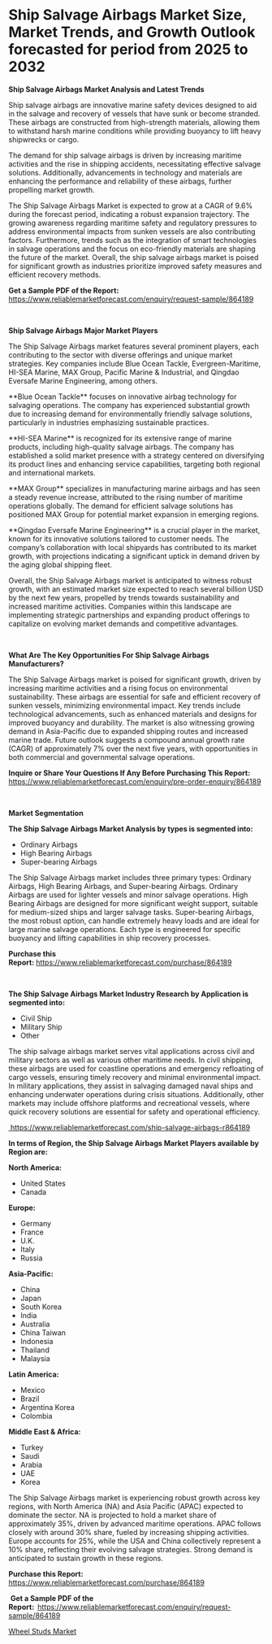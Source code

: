 <p><h1>Ship Salvage Airbags Market Size, Market Trends, and Growth Outlook forecasted for period from 2025 to 2032</h1></p><p><strong>Ship Salvage Airbags Market Analysis and Latest Trends</strong></p>
<p><p>Ship salvage airbags are innovative marine safety devices designed to aid in the salvage and recovery of vessels that have sunk or become stranded. These airbags are constructed from high-strength materials, allowing them to withstand harsh marine conditions while providing buoyancy to lift heavy shipwrecks or cargo. </p><p>The demand for ship salvage airbags is driven by increasing maritime activities and the rise in shipping accidents, necessitating effective salvage solutions. Additionally, advancements in technology and materials are enhancing the performance and reliability of these airbags, further propelling market growth. </p><p>The Ship Salvage Airbags Market is expected to grow at a CAGR of 9.6% during the forecast period, indicating a robust expansion trajectory. The growing awareness regarding maritime safety and regulatory pressures to address environmental impacts from sunken vessels are also contributing factors. Furthermore, trends such as the integration of smart technologies in salvage operations and the focus on eco-friendly materials are shaping the future of the market. Overall, the ship salvage airbags market is poised for significant growth as industries prioritize improved safety measures and efficient recovery methods.</p></p>
<p><strong>Get a Sample PDF of the Report:&nbsp;</strong> <a href="https://www.reliablemarketforecast.com/enquiry/request-sample/864189?utm_campaign=3029&utm_medium=2&utm_source=Github&utm_content=ia&utm_term=30032025&utm_id=ship-salvage-airbags">https://www.reliablemarketforecast.com/enquiry/request-sample/864189</a></p>
<p>&nbsp;</p>
<p><strong>Ship Salvage Airbags Major Market Players</strong></p>
<p><p>The Ship Salvage Airbags market features several prominent players, each contributing to the sector with diverse offerings and unique market strategies. Key companies include Blue Ocean Tackle, Evergreen-Maritime, HI-SEA Marine, MAX Group, Pacific Marine & Industrial, and Qingdao Eversafe Marine Engineering, among others.</p><p>**Blue Ocean Tackle** focuses on innovative airbag technology for salvaging operations. The company has experienced substantial growth due to increasing demand for environmentally friendly salvage solutions, particularly in industries emphasizing sustainable practices. </p><p>**HI-SEA Marine** is recognized for its extensive range of marine products, including high-quality salvage airbags. The company has established a solid market presence with a strategy centered on diversifying its product lines and enhancing service capabilities, targeting both regional and international markets.</p><p>**MAX Group** specializes in manufacturing marine airbags and has seen a steady revenue increase, attributed to the rising number of maritime operations globally. The demand for efficient salvage solutions has positioned MAX Group for potential market expansion in emerging regions.</p><p>**Qingdao Eversafe Marine Engineering** is a crucial player in the market, known for its innovative solutions tailored to customer needs. The company’s collaboration with local shipyards has contributed to its market growth, with projections indicating a significant uptick in demand driven by the aging global shipping fleet.</p><p>Overall, the Ship Salvage Airbags market is anticipated to witness robust growth, with an estimated market size expected to reach several billion USD by the next few years, propelled by trends towards sustainability and increased maritime activities. Companies within this landscape are implementing strategic partnerships and expanding product offerings to capitalize on evolving market demands and competitive advantages.</p></p>
<p>&nbsp;</p>
<p><strong>What Are The Key Opportunities For Ship Salvage Airbags Manufacturers?</strong></p>
<p><p>The Ship Salvage Airbags market is poised for significant growth, driven by increasing maritime activities and a rising focus on environmental sustainability. These airbags are essential for safe and efficient recovery of sunken vessels, minimizing environmental impact. Key trends include technological advancements, such as enhanced materials and designs for improved buoyancy and durability. The market is also witnessing growing demand in Asia-Pacific due to expanded shipping routes and increased marine trade. Future outlook suggests a compound annual growth rate (CAGR) of approximately 7% over the next five years, with opportunities in both commercial and governmental salvage operations.</p></p>
<p><strong>Inquire or Share Your Questions If Any Before Purchasing This Report:</strong> <a href="https://www.reliablemarketforecast.com/enquiry/pre-order-enquiry/864189?utm_campaign=3029&utm_medium=2&utm_source=Github&utm_content=ia&utm_term=30032025&utm_id=ship-salvage-airbags">https://www.reliablemarketforecast.com/enquiry/pre-order-enquiry/864189</a></p>
<p>&nbsp;</p>
<p><strong>Market Segmentation</strong></p>
<p><strong>The Ship Salvage Airbags Market Analysis by types is segmented into:</strong></p>
<p><ul><li>Ordinary Airbags</li><li>High Bearing Airbags</li><li>Super-bearing Airbags</li></ul></p>
<p><p>The Ship Salvage Airbags market includes three primary types: Ordinary Airbags, High Bearing Airbags, and Super-bearing Airbags. Ordinary Airbags are used for lighter vessels and minor salvage operations. High Bearing Airbags are designed for more significant weight support, suitable for medium-sized ships and larger salvage tasks. Super-bearing Airbags, the most robust option, can handle extremely heavy loads and are ideal for large marine salvage operations. Each type is engineered for specific buoyancy and lifting capabilities in ship recovery processes.</p></p>
<p><strong>Purchase this Report:&nbsp;</strong><a href="https://www.reliablemarketforecast.com/purchase/864189?utm_campaign=3029&utm_medium=2&utm_source=Github&utm_content=ia&utm_term=30032025&utm_id=ship-salvage-airbags">https://www.reliablemarketforecast.com/purchase/864189</a></p>
<p>&nbsp;</p>
<p><strong>The Ship Salvage Airbags Market Industry Research by Application is segmented into:</strong></p>
<p><ul><li>Civil Ship</li><li>Military Ship</li><li>Other</li></ul></p>
<p><p>The ship salvage airbags market serves vital applications across civil and military sectors as well as various other maritime needs. In civil shipping, these airbags are used for coastline operations and emergency refloating of cargo vessels, ensuring timely recovery and minimal environmental impact. In military applications, they assist in salvaging damaged naval ships and enhancing underwater operations during crisis situations. Additionally, other markets may include offshore platforms and recreational vessels, where quick recovery solutions are essential for safety and operational efficiency.</p></p>
<p><a href="https://www.reliablemarketforecast.com/ship-salvage-airbags-r864189?utm_campaign=3029&utm_medium=2&utm_source=Github&utm_content=ia&utm_term=30032025&utm_id=ship-salvage-airbags">&nbsp;https://www.reliablemarketforecast.com/ship-salvage-airbags-r864189</a></p>
<p><strong>In terms of Region, the Ship Salvage Airbags Market Players available by Region are:</strong></p>
<p>
    <p> <strong> North America: </strong>
        <ul>
            <li>United States</li>
            <li>Canada</li>
        </ul>
        </p> 
    <p> <strong> Europe: </strong>
        <ul>
            <li>Germany</li>
            <li>France</li>
            <li>U.K.</li>
            <li>Italy</li>
            <li>Russia</li>
        </ul>
        </p> 
    <p> <strong> Asia-Pacific: </strong>
        <ul>
            <li>China</li>
            <li>Japan</li>
            <li>South Korea</li>
            <li>India</li>
            <li>Australia</li>
            <li>China Taiwan</li>
            <li>Indonesia</li>
            <li>Thailand</li>
            <li>Malaysia</li>
        </ul>
        </p> 
    <p> <strong> Latin America: </strong>
        <ul>
            <li>Mexico</li>
            <li>Brazil</li>
            <li>Argentina Korea</li>
            <li>Colombia</li>
        </ul>
        </p> 
    <p> <strong> Middle East & Africa: </strong>
        <ul>
            <li>Turkey</li>
            <li>Saudi</li>
            <li>Arabia</li>
            <li>UAE</li>
            <li>Korea</li>
        </ul>
    </p>
    </p>
<p><p>The Ship Salvage Airbags market is experiencing robust growth across key regions, with North America (NA) and Asia Pacific (APAC) expected to dominate the sector. NA is projected to hold a market share of approximately 35%, driven by advanced maritime operations. APAC follows closely with around 30% share, fueled by increasing shipping activities. Europe accounts for 25%, while the USA and China collectively represent a 10% share, reflecting their evolving salvage strategies. Strong demand is anticipated to sustain growth in these regions.</p></p>
<p><strong>Purchase this Report: </strong><a href="https://www.reliablemarketforecast.com/purchase/864189?utm_campaign=3029&utm_medium=2&utm_source=Github&utm_content=ia&utm_term=30032025&utm_id=ship-salvage-airbags">https://www.reliablemarketforecast.com/purchase/864189</a></p>
<p>&nbsp;<strong>Get a Sample PDF of the Report:&nbsp;&nbsp;</strong><a href="https://www.reliablemarketforecast.com/enquiry/request-sample/864189?utm_campaign=3029&utm_medium=2&utm_source=Github&utm_content=ia&utm_term=30032025&utm_id=ship-salvage-airbags">https://www.reliablemarketforecast.com/enquiry/request-sample/864189</a></p>
<p><strong></strong></p>
<p><p><a href="https://github.com/denbelnmer50/Market-Research-Report-List-1/blob/main/wheel-studs-market.md?utm_campaign=3029&utm_medium=2&utm_source=Github&utm_content=ia&utm_term=30032025&utm_id=ship-salvage-airbags">Wheel Studs Market</a></p></p>
